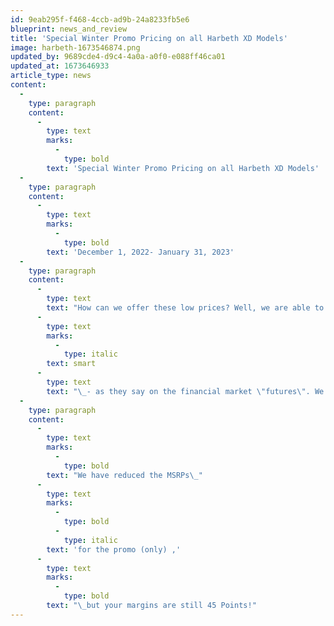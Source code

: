 ```yaml
---
id: 9eab295f-f468-4ccb-ad9b-24a8233fb5e6
blueprint: news_and_review
title: 'Special Winter Promo Pricing on all Harbeth XD Models'
image: harbeth-1673546874.png
updated_by: 9689cde4-d9c4-4a0a-a0f0-e088ff46ca01
updated_at: 1673646933
article_type: news
content:
  -
    type: paragraph
    content:
      -
        type: text
        marks:
          -
            type: bold
        text: 'Special Winter Promo Pricing on all Harbeth XD Models'
  -
    type: paragraph
    content:
      -
        type: text
        marks:
          -
            type: bold
        text: 'December 1, 2022- January 31, 2023'
  -
    type: paragraph
    content:
      -
        type: text
        text: "How can we offer these low prices? Well, we are able to offer the amazing savings below to you because we bought\_"
      -
        type: text
        marks:
          -
            type: italic
        text: smart
      -
        type: text
        text: "\_- as they say on the financial market \"futures\". We bought heavily when the dollar to British Pound exchange rate was 1.08 to the dollar.\_ Now it's back up to 1.22! So as a holiday present to you and your customers, we are passing these savings along for this limited time."
  -
    type: paragraph
    content:
      -
        type: text
        marks:
          -
            type: bold
        text: "We have reduced the MSRPs\_"
      -
        type: text
        marks:
          -
            type: bold
          -
            type: italic
        text: 'for the promo (only) ,'
      -
        type: text
        marks:
          -
            type: bold
        text: "\_but your margins are still 45 Points!"
---
```

